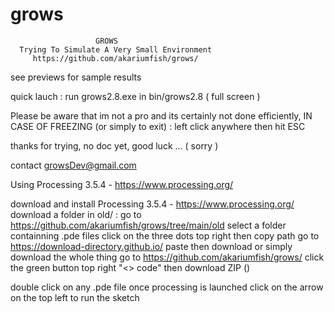 # grows
                       GROWS 
 	  Trying To Simulate A Very Small Environment 
         https://github.com/akariumfish/grows/

 see previews for sample results

 quick lauch : run grows2.8.exe in bin/grows2.8		( full screen )

 Please be aware that im not a pro and its certainly not done efficiently, 
 IN CASE OF FREEZING (or simply to exit) : left click anywhere then hit ESC

 thanks for trying, no doc yet, good luck ... 	( sorry )

 contact growsDev@gmail.com

 Using Processing 3.5.4  -  https://www.processing.org/

 download and install Processing 3.5.4  -  https://www.processing.org/
 download a folder in old/ :
 	go to https://github.com/akariumfish/grows/tree/main/old
 	select a folder containning .pde files
 	click on the three dots top right then copy path
 	go to https://download-directory.github.io/
 	paste then download
 or simply download the whole thing
 	go to https://github.com/akariumfish/grows/
 	click the green button top right "<> code" then download ZIP ()


 double click on any .pde file
 once processing is launched click on the arrow on the top left to run the sketch
